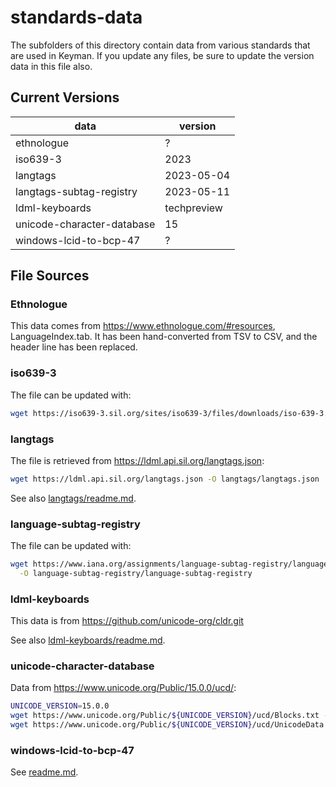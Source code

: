 # standards-data

The subfolders of this directory contain data from various standards
that are used in Keyman. If you update any files, be sure to update
the version data in this file also.

## Current Versions

| data                       | version     |
|----------------------------|-------------|
| ethnologue                 | ?           |
| iso639-3                   | 2023        |
| langtags                   | 2023-05-04  |
| langtags-subtag-registry   | 2023-05-11  |
| ldml-keyboards             | techpreview |
| unicode-character-database | 15          |
| windows-lcid-to-bcp-47     | ?           |

## File Sources

### Ethnologue

This data comes from https://www.ethnologue.com/#resources, LanguageIndex.tab. It has been hand-converted from TSV to CSV, and the header line has been replaced.


### iso639-3

The file can be updated with:

```bash
wget https://iso639-3.sil.org/sites/iso639-3/files/downloads/iso-639-3.tab -O iso639-3/iso639-3.tab
```

### langtags

The file is retrieved from <https://ldml.api.sil.org/langtags.json>:

```bash
wget https://ldml.api.sil.org/langtags.json -O langtags/langtags.json
```

See also [langtags/readme.md](langtags/readme.md).

### language-subtag-registry

The file can be updated with:

```bash
wget https://www.iana.org/assignments/language-subtag-registry/language-subtag-registry \
  -O language-subtag-registry/language-subtag-registry
```

### ldml-keyboards

This data is from <https://github.com/unicode-org/cldr.git>

See also [ldml-keyboards/readme.md](ldml-keyboards/readme.md).

### unicode-character-database

Data from <https://www.unicode.org/Public/15.0.0/ucd/>:

```bash
UNICODE_VERSION=15.0.0
wget https://www.unicode.org/Public/${UNICODE_VERSION}/ucd/Blocks.txt -O unicode-character-database/Blocks.txt
wget https://www.unicode.org/Public/${UNICODE_VERSION}/ucd/UnicodeData.txt -O unicode-character-database/UnicodeData.txt
```

### windows-lcid-to-bcp-47

See [readme.md](windows-lcid-to-bcp-47/readme.md).
